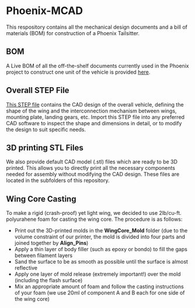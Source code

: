 # Phoenix-MCAD
This respository contains all the mechanical design documents and a bill of materials (BOM) for construction of a Phoenix Tailsitter.

## BOM

A Live BOM of all the off-the-shelf documents currently used in the Phoenix project to construct one unit of the vehicle is provided [here](https://docs.google.com/spreadsheets/d/1CfngokLHG-t1se26QiAbY0H6btnje3BByeZrX1zNAr0/edit?usp=sharing).

## Overall STEP File
[This STEP file](./Phoenix_V3_MECH.STEP) contains the CAD design of the overall vehicle, defining the shape of the wing and the interconnection mechanism between wings, mounting plate, landing gears, etc. Import this STEP file into any preferred CAD software to inspect the shape and dimensions in detail, or to modify the design to suit specific needs.

## 3D printing STL Files
We also provide default CAD model (.stl) files which are ready to be 3D printed. This allows you to directly print all the necessary components needed for assembly without modifying the CAD design. These files are located in the subfolders of this repository.

## Wing Core Casting
To make a rigid (crash-proof) yet light wing, we decided to use 2lb/cu-ft. polyurahene foam for casting the wing core. The procedure is as follows: 
- Print out the 3D-printed molds in the **WingCore_Mold** folder (due to the volume constraint of our printer, the mold is divided into four parts and joined together by **Align_Pins**)
- Apply a thin layer of body filler (such as epoxy or bondo) to fill the gaps between filament layers
- Sand the surface to be as smooth as possible until the surface is almost reflective
- Apply one layer of mold release (extremely important!) over the mold (including the flash surface)
- Mix an appropriate amount of foam and follow the casting instructions of your foam (we use 20ml of component A and B each for one side of the wing core)
